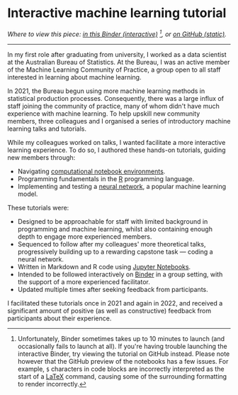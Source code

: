 # Interactive machine learning tutorial

*Where to view this piece:  [in this Binder (interactive)](https://mybinder.org/v2/gh/jackhiggins458/Neural_Network_Tutorial/HEAD?labpath=notebooks%2F0_Welcome.ipynb) [^1], or [on GitHub (static)](https://github.com/jackhiggins458/Neural_Network_Tutorial/blob/main/notebooks/0_Welcome.ipynb).*

---

In my first role after graduating from university, I worked as a data scientist at the Australian Bureau of Statistics. At the Bureau, I was an active member of the Machine Learning Community of Practice, a group open to all staff interested in learning about machine learning. 

In 2021, the Bureau begun using more machine learning methods in statistical production processes. Consequently, there was a large influx of staff joining the community of practice, many of whom didn't have much experience with machine learning. To help upskill new community members, three colleagues and I organised a series of introductory machine learning talks and tutorials. 

While my colleagues worked on talks, I wanted facilitate a more interactive learning experience. To do so, I authored these hands-on tutorials, guiding new members through:

- Navigating [computational notebook environments](https://en.wikipedia.org/wiki/Notebook_interface). 
- Programming fundamentals in the [R](https://www.r-project.org/) programming language.
- Implementing and testing a [neural network](https://en.wikipedia.org/wiki/Neural_network_(machine_learning)), a popular machine learning model.

These tutorials were:

- Designed to be approachable for staff with limited background in programming and machine learning, whilst also containing enough depth to engage more experienced members.
- Sequenced to follow after my colleagues' more theoretical talks, progressively building up to a rewarding capstone task — coding a neural network.
- Written in Markdown and R code using [Jupyter Notebooks](https://jupyter.org/).
- Intended to be followed interactively on [Binder](https://mybinder.org/) in a group setting, with the support of a more experienced facilitator.
- Updated multiple times after seeking feedback from participants.

I facilitated these tutorials once in 2021 and again in 2022, and received a significant amount of positive (as well as constructive) feedback from participants about their experience.

[^1]: Unfortunately, Binder sometimes takes up to 10 minutes to launch (and occasionally fails to launch at all). If you're having trouble launching the interactive Binder, try viewing the tutorial on GitHub instead. Please note however that the GitHub preview of the notebooks has a few issues. For example, `$` characters in code blocks are incorrectly interpreted as the start of a [LaTeX](https://en.wikipedia.org/wiki/LaTeX) command, causing some of the surrounding formatting to render incorrectly.

